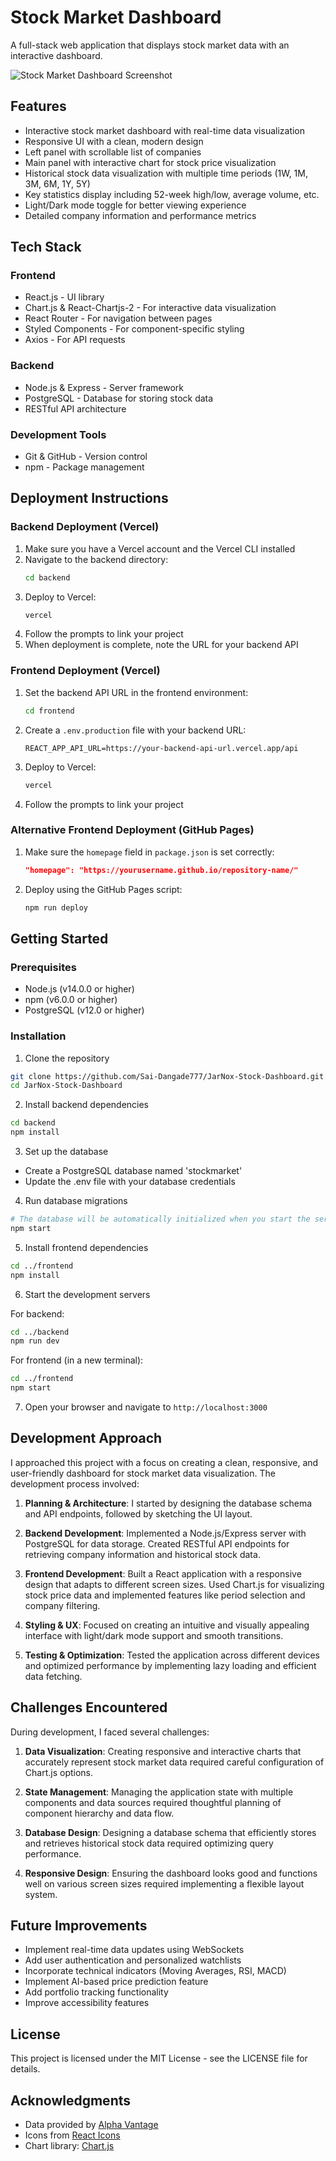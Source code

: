 # Stock Market Dashboard

A full-stack web application that displays stock market data with an interactive dashboard.

![Stock Market Dashboard Screenshot](screenshots/dashboard.png)

## Features

- Interactive stock market dashboard with real-time data visualization
- Responsive UI with a clean, modern design
- Left panel with scrollable list of companies
- Main panel with interactive chart for stock price visualization
- Historical stock data visualization with multiple time periods (1W, 1M, 3M, 6M, 1Y, 5Y)
- Key statistics display including 52-week high/low, average volume, etc.
- Light/Dark mode toggle for better viewing experience
- Detailed company information and performance metrics

## Tech Stack

### Frontend
- React.js - UI library
- Chart.js & React-Chartjs-2 - For interactive data visualization
- React Router - For navigation between pages
- Styled Components - For component-specific styling
- Axios - For API requests

### Backend
- Node.js & Express - Server framework
- PostgreSQL - Database for storing stock data
- RESTful API architecture

### Development Tools
- Git & GitHub - Version control
- npm - Package management

## Deployment Instructions

### Backend Deployment (Vercel)

1. Make sure you have a Vercel account and the Vercel CLI installed
2. Navigate to the backend directory:
   ```bash
   cd backend
   ```
3. Deploy to Vercel:
   ```bash
   vercel
   ```
4. Follow the prompts to link your project
5. When deployment is complete, note the URL for your backend API

### Frontend Deployment (Vercel)

1. Set the backend API URL in the frontend environment:
   ```bash
   cd frontend
   ```
2. Create a `.env.production` file with your backend URL:
   ```
   REACT_APP_API_URL=https://your-backend-api-url.vercel.app/api
   ```
3. Deploy to Vercel:
   ```bash
   vercel
   ```
4. Follow the prompts to link your project

### Alternative Frontend Deployment (GitHub Pages)

1. Make sure the `homepage` field in `package.json` is set correctly:
   ```json
   "homepage": "https://yourusername.github.io/repository-name/"
   ```
2. Deploy using the GitHub Pages script:
   ```bash
   npm run deploy
   ```

## Getting Started

### Prerequisites
- Node.js (v14.0.0 or higher)
- npm (v6.0.0 or higher)
- PostgreSQL (v12.0 or higher)

### Installation

1. Clone the repository
```bash
git clone https://github.com/Sai-Dangade777/JarNox-Stock-Dashboard.git
cd JarNox-Stock-Dashboard
```

2. Install backend dependencies
```bash
cd backend
npm install
```

3. Set up the database
- Create a PostgreSQL database named 'stockmarket'
- Update the .env file with your database credentials

4. Run database migrations
```bash
# The database will be automatically initialized when you start the server
npm start
```

5. Install frontend dependencies
```bash
cd ../frontend
npm install
```

6. Start the development servers

For backend:
```bash
cd ../backend
npm run dev
```

For frontend (in a new terminal):
```bash
cd ../frontend
npm start
```

7. Open your browser and navigate to `http://localhost:3000`

## Development Approach

I approached this project with a focus on creating a clean, responsive, and user-friendly dashboard for stock market data visualization. The development process involved:

1. **Planning & Architecture**: I started by designing the database schema and API endpoints, followed by sketching the UI layout.

2. **Backend Development**: Implemented a Node.js/Express server with PostgreSQL for data storage. Created RESTful API endpoints for retrieving company information and historical stock data.

3. **Frontend Development**: Built a React application with a responsive design that adapts to different screen sizes. Used Chart.js for visualizing stock price data and implemented features like period selection and company filtering.

4. **Styling & UX**: Focused on creating an intuitive and visually appealing interface with light/dark mode support and smooth transitions.

5. **Testing & Optimization**: Tested the application across different devices and optimized performance by implementing lazy loading and efficient data fetching.

## Challenges Encountered

During development, I faced several challenges:

1. **Data Visualization**: Creating responsive and interactive charts that accurately represent stock market data required careful configuration of Chart.js options.

2. **State Management**: Managing the application state with multiple components and data sources required thoughtful planning of component hierarchy and data flow.

3. **Database Design**: Designing a database schema that efficiently stores and retrieves historical stock data required optimizing query performance.

4. **Responsive Design**: Ensuring the dashboard looks good and functions well on various screen sizes required implementing a flexible layout system.

## Future Improvements

- Implement real-time data updates using WebSockets
- Add user authentication and personalized watchlists
- Incorporate technical indicators (Moving Averages, RSI, MACD)
- Implement AI-based price prediction feature
- Add portfolio tracking functionality
- Improve accessibility features

## License

This project is licensed under the MIT License - see the LICENSE file for details.

## Acknowledgments

- Data provided by [Alpha Vantage](https://www.alphavantage.co/)
- Icons from [React Icons](https://react-icons.github.io/react-icons/)
- Chart library: [Chart.js](https://www.chartjs.org/)
